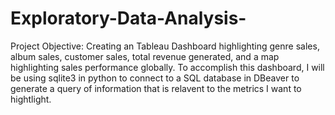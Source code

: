 # Exploratory-Data-Analysis-
Project Objective: 
Creating an Tableau Dashboard highlighting genre sales, album sales, customer sales, total revenue generated, and a map highlighting sales performance globally. 
To accomplish this dashboard, I will be using sqlite3 in python to connect to a SQL database in DBeaver to generate a query of information that is relavent to the metrics I want to hightlight.
